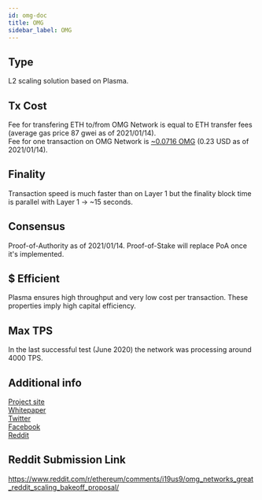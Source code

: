 ```yaml
---
id: omg-doc
title: OMG
sidebar_label: OMG
---
```


## Type

L2 scaling solution based on Plasma.

## Tx Cost

Fee for transfering ETH to/from OMG Network is equal to ETH transfer fees (average gas price 87 gwei as of 2021/01/14).  
Fee for one transaction on OMG Network is [~0.0716 OMG](https://blockexplorer.mainnet.v1.omg.network/fees) (0.23 USD as of 2021/01/14).

## Finality

Transaction speed is much faster than on Layer 1 but the finality block time is parallel with Layer 1 -> ~15 seconds.

## Consensus

Proof-of-Authority as of 2021/01/14. Proof-of-Stake will replace PoA once it's implemented.

## $ Efficient

Plasma ensures high throughput and very low cost per transaction. These properties imply high capital efficiency.

## Max TPS

In the last successful test (June 2020) the network was processing around 4000 TPS.

## Additional info

[Project site](https://omg.network/)  
[Whitepaper](https://cdn.omise.co/omg/whitepaper.pdf)  
[Twitter](https://twitter.com/omgnetworkhq)  
[Facebook](https://www.facebook.com/omgnetworkhq)  
[Reddit](https://www.reddit.com/r/OMGnetwork/)

## Reddit Submission Link

https://www.reddit.com/r/ethereum/comments/i19us9/omg_networks_great_reddit_scaling_bakeoff_proposal/
